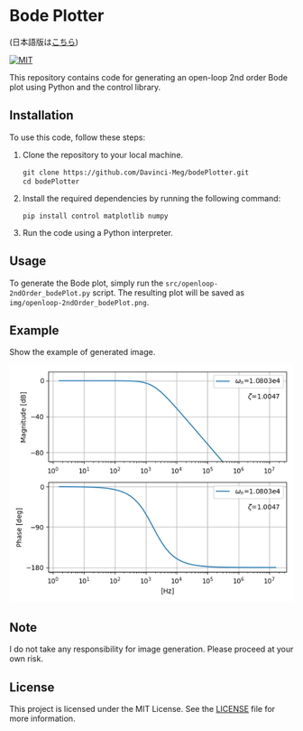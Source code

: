 # Bode Plotter
(日本語版は[こちら](README-jp.md))

[![MIT](https://custom-icon-badges.herokuapp.com/badge/license-MIT-8BB80A.svg?logo=law&logoColor=white)]()

This repository contains code for generating an open-loop 2nd order Bode plot using Python and the control library.

## Installation

To use this code, follow these steps:

1. Clone the repository to your local machine.
   ```
   git clone https://github.com/Davinci-Meg/bodePlotter.git
   cd bodePlotter
   ```
3. Install the required dependencies by running the following command:
    ```
    pip install control matplotlib numpy
    ```
4. Run the code using a Python interpreter.

## Usage

To generate the Bode plot, simply run the `src/openloop-2ndOrder_bodePlot.py` script. The resulting plot will be saved as `img/openloop-2ndOrder_bodePlot.png`.

## Example

Show the example of generated image.

![OpenGlass](img/Open-loop-bodePlot-example.png)

## Note

I do not take any responsibility for image generation. Please proceed at your own risk.

## License

This project is licensed under the MIT License. See the [LICENSE](LICENSE) file for more information.
